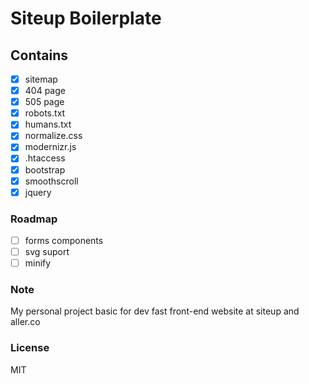 # Siteup Boilerplate

## Contains

- [x] sitemap
- [x] 404 page
- [x] 505 page
- [x] robots.txt
- [x] humans.txt
- [x] normalize.css
- [x] modernizr.js
- [x] .htaccess
- [x] bootstrap
- [x] smoothscroll
- [x] jquery

### Roadmap

- [ ] forms components
- [ ] svg suport
- [ ] minify

### Note

My personal project basic for dev fast front-end website at siteup and aller.co

### License

MIT

